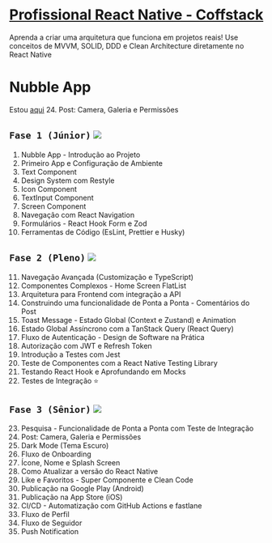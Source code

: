 # [Profissional React Native - Coffstack](https://coffstack.com.br/profissional-react-native)

Aprenda a criar uma arquitetura que funciona em projetos reais! Use conceitos de MVVM, SOLID, DDD e Clean Architecture diretamente no React Native

# Nubble App

Estou [aqui](https://github.com/GabrielBursi/studylog/blob/main/cursos-pagos/COFFSTACK.md#fase-3-sênior-)  24. Post: Camera, Galeria e Permissões

## `Fase 1 (Júnior)` ![](https://geps.dev/progress/100)
1. Nubble App - Introdução ao Projeto
2. Primeiro App e Configuração de Ambiente
3. Text Component
4. Design System com Restyle
5. Icon Component
6. TextInput Component
7. Screen Component
8. Navegação com React Navigation
9. Formulários - React Hook Form e Zod
10. Ferramentas de Código (EsLint, Prettier e Husky)
## `Fase 2 (Pleno)` ![](https://geps.dev/progress/100)
11. Navegação Avançada (Customização e TypeScript)
12. Componentes Complexos - Home Screen FlatList
13. Arquitetura para Frontend com integração a API
14. Construindo uma funcionalidade de Ponta a Ponta - Comentários do Post
15. Toast Message - Estado Global (Context e Zustand) e Animation
16. Estado Global Assíncrono com a TanStack Query (React Query)
17. Fluxo de Autenticação - Design de Software na Prática
18. Autorização com JWT e Refresh Token
19. Introdução a Testes com Jest
20. Teste de Componentes com a React Native Testing Library
21. Testando React Hook e Aprofundando em Mocks
22. Testes de Integração ⭐
## `Fase 3 (Sênior)` ![](https://geps.dev/progress/8)
23. Pesquisa - Funcionalidade de Ponta a Ponta com Teste de Integração
24. Post: Camera, Galeria e Permissões
25. Dark Mode (Tema Escuro)
26. Fluxo de Onboarding
27. Ícone, Nome e Splash Screen
28. Como Atualizar a versão do React Native
29. Like e Favoritos - Super Componente e Clean Code
30. Publicação na Google Play (Android)
31. Publicação na App Store (iOS)
32. CI/CD - Automatização com GitHub Actions e fastlane
33. Fluxo de Perfil
34. Fluxo de Seguidor
35. Push Notification
